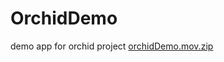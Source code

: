 # OrchidDemo
demo app for orchid project
[orchidDemo.mov.zip](https://github.com/Badriah-md/OrchidDemo/files/4113844/orchidDemo.mov.zip)

